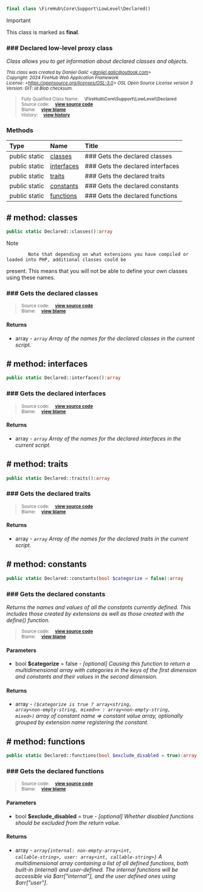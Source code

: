 ```php
final class \FireHub\Core\Support\LowLevel\Declared()
```





> [!IMPORTANT]
This class is marked as **final**.







### ### Declared low-level proxy class

_Class allows you to get information about declared classes and objects._

<sub>_This class was created by Danijel Galić &lt;danijel.galic@outlook.com&gt;_</sub><br/><sub>_Copyright: 2024 FireHub Web Application Framework_</sub><br/><sub>_License: &lt;https://opensource.org/licenses/OSL-3.0&gt; OSL Open Source License version 3_</sub><br/><sub>_Version: GIT: $Id$ Blob checksum._</sub>

><sub>Fully Qualified Class Name:  **\FireHub\Core\Support\LowLevel\Declared**</sub><br/>
    <sub>Source code:  **[view source code](https://github.com/The-FireHub-Project/Core/blob/develop-pre-alpha-m1/src/support/lowlevel/firehub.Declared.php#L31)**</sub><br/>
        <sub>Blame:  **[view blame](https://github.com/The-FireHub-Project/Core/blame/develop-pre-alpha-m1/src/support/lowlevel/firehub.Declared.php)**</sub><br/>
        <sub>History:  **[view history](https://github.com/The-FireHub-Project/Core/commits/develop-pre-alpha-m1/src/support/lowlevel/firehub.Declared.php)**</sub>


### Methods
| Type | Name | Title |
|:-----|:-----|:------|
|public static |<a href="#classes()">classes</a>|### Gets the declared classes|
|public static |<a href="#interfaces()">interfaces</a>|### Gets the declared interfaces|
|public static |<a href="#traits()">traits</a>|### Gets the declared traits|
|public static |<a href="#constants()">constants</a>|### Gets the declared constants|
|public static |<a href="#functions()">functions</a>|### Gets the declared functions|

<h2><a name="classes()"># method: classes</a></h2>

```php
public static Declared::classes():array
```











> [!NOTE]
            Note that depending on what extensions you have compiled or loaded into PHP, additional classes could be
present. This means that you will not be able to define your own classes using these names.

### ### Gets the declared classes



><sub>Source code:  **[view source code](https://github.com/The-FireHub-Project/Core/blob/develop-pre-alpha-m1/src/support/lowlevel/firehub.Declared.php#L44)**</sub><br/>
        <sub>Blame:  **[view blame](https://github.com/The-FireHub-Project/Core/blame/develop-pre-alpha-m1/src/support/lowlevel/firehub.Declared.php#L44)**</sub>
#### Returns

* array - _<code>array<class-string></code> Array of the names for the declared classes in
the current script._
<h2><a name="interfaces()"># method: interfaces</a></h2>

```php
public static Declared::interfaces():array
```













### ### Gets the declared interfaces



><sub>Source code:  **[view source code](https://github.com/The-FireHub-Project/Core/blob/develop-pre-alpha-m1/src/support/lowlevel/firehub.Declared.php#L58)**</sub><br/>
        <sub>Blame:  **[view blame](https://github.com/The-FireHub-Project/Core/blame/develop-pre-alpha-m1/src/support/lowlevel/firehub.Declared.php#L58)**</sub>
#### Returns

* array - _<code>array<class-string></code> Array of the names for the declared interfaces in
the current script._
<h2><a name="traits()"># method: traits</a></h2>

```php
public static Declared::traits():array
```













### ### Gets the declared traits



><sub>Source code:  **[view source code](https://github.com/The-FireHub-Project/Core/blob/develop-pre-alpha-m1/src/support/lowlevel/firehub.Declared.php#L72)**</sub><br/>
        <sub>Blame:  **[view blame](https://github.com/The-FireHub-Project/Core/blame/develop-pre-alpha-m1/src/support/lowlevel/firehub.Declared.php#L72)**</sub>
#### Returns

* array - _<code>array<class-string></code> Array of the names for the declared traits in
the current script._
<h2><a name="constants()"># method: constants</a></h2>

```php
public static Declared::constants(bool $categorize = false):array
```













### ### Gets the declared constants

_Returns the names and values of all the constants currently defined. This includes those created by extensions
as well as those created with the define() function._

><sub>Source code:  **[view source code](https://github.com/The-FireHub-Project/Core/blob/develop-pre-alpha-m1/src/support/lowlevel/firehub.Declared.php#L94)**</sub><br/>
        <sub>Blame:  **[view blame](https://github.com/The-FireHub-Project/Core/blame/develop-pre-alpha-m1/src/support/lowlevel/firehub.Declared.php#L94)**</sub>
#### Parameters

* bool **$categorize** = false - _[optional] 
Causing this function to return a multidimensional array with categories in the keys of the first dimension
and constants and their values in the second dimension._
#### Returns

* array - _<code>($categorize is true ? array<string, array<non-empty-string, mixed>> : array<non-empty-string, mixed>)</code>
array of constant name => constant value array, optionally grouped by extension name registering the constant._
<h2><a name="functions()"># method: functions</a></h2>

```php
public static Declared::functions(bool $exclude_disabled = true):array
```













### ### Gets the declared functions



><sub>Source code:  **[view source code](https://github.com/The-FireHub-Project/Core/blob/develop-pre-alpha-m1/src/support/lowlevel/firehub.Declared.php#L113)**</sub><br/>
        <sub>Blame:  **[view blame](https://github.com/The-FireHub-Project/Core/blame/develop-pre-alpha-m1/src/support/lowlevel/firehub.Declared.php#L113)**</sub>
#### Parameters

* bool **$exclude_disabled** = true - _[optional] 
Whether disabled functions should be excluded from the return value._
#### Returns

* array - _<code>array{internal: non-empty-array<int, callable-string>, user: array<int, callable-string>}</code>
A multidimensional array containing a list of all defined functions, both built-in (internal) and user-defined.
The internal functions will be accessible via $arr["internal"], and the user defined ones using $arr["user"]._